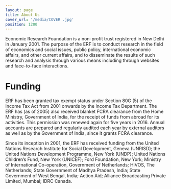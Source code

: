 ```yaml
---
layout: page
title: About Us
cover_url: '/media/COVER .jpg'
position: 1200
---
```

Economic Research Foundation is a non-profit trust registered in New Delhi in January 2001. The purpose of the ERF is to conduct research in the field of economics and social issues, public policy, international economic affairs, and other current affairs, and to disseminate the results of such research and analysis through various means including through websites and face-to-face interactions.

# Funding

ERF has been granted tax exempt status under Section 80G (5) of the Income Tax Act from 2001 onwards by the Income Tax Department. The ERF has (as of 2005) also received blanket FCRA clearance from the Home Ministry, Government of India, for the receipt of funds from abroad for its activities. This permission was renewed again for five years in 2016. Annual accounts are prepared and regularly audited each year by external auditors as well as by the Government of India, since it grants FCRA clearance.

Since its inception in 2001, the ERF has received funding from the United Nations Research Institute for Social Development, Geneva (UNRISD); the United Nations Development Programme, New York (UNDP); United Nations Children’s Fund, New York (UNICEF); Ford Foundation, New York; Ministry of International Co-operation, Government of Netherlands; HIVOS, The Netherlands; State Government of Madhya Pradesh, India; State Government of West Bengal, India; Action Aid; Alliance Broadcasting Private Limited, Mumbai; IDRC Canada.